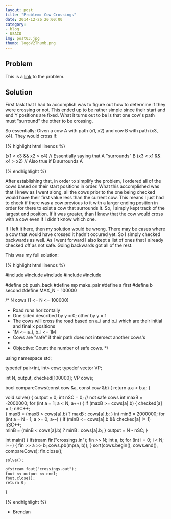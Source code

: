 ```yaml
---
layout: post
title: "Problem: Cow Crossings"
date: 2014-12-26 20:00:00
category: 
- blog
- USACO 
img: post03.jpg
thumb: logoV2Thumb.png
---
```


## Problem
This is a [link](http://www.usaco.org/index.php?page=viewproblem2&cpid=242) to the problem.
<!--more-->

## Solution
First task that I had to accomplish was to figure out how to determine if they were crossing or not. This ended up to be rather simple since their start and end Y positions are fixed. What it turns out to be is that one cow's path must "surround" the other to be crossing.

So essentially: 
Given a cow A with path (x1, x2) and cow B with path (x3, x4). They would cross if: 

{% highlight html linenos %}

(x1 < x3 && x2 > x4) // Essentially saying that A "surrounds" B
(x3 < x1 && x4 > x2) // Also true if B surrounds A

{% endhighlight %}

After establishing that, in order to simplify the problem, I ordered all of the cows based on their start positions in order.
What this accomplished was that I knew as I went along, all the cows prior to the one being checked would have their first value less than the current cow. This means I just had to check if there was a cow previous to it with a larger ending position in order for there to exist a cow that surrounds it. So, I simply kept track of the largest end position. If it was greater, than I knew that the cow would cross with a cow even if I didn't know which one.

If I left it here, then my solution would be wrong. There may be cases where a cow that would have crossed it hadn't occured yet. So I simply checked backwards as well. As I went forward I also kept a list of ones that I already checked off as not safe. Going backwards got all of the rest.

This was my full solution:

{% highlight html linenos %}

#include <iostream>
#include <fstream>
#include <vector>
#include <algorithm>
#include <utility>

#define pb push_back
#define mp make_pair
#define a first
#define b second
#define MAX_N = 100000

/* N cows (1 <= N <= 100000)
 * Road runs horizontally
 * One sided described by y = 0; other by y = 1
 * The cows will cross the road based on a_i and b_i which are their initial and final x positions
 * 1M <= a_i, b_i <= 1M
 * Cows are "safe" if their path does not intersect another cows's
 *
 * Objective: Count the number of safe cows.
*/

using namespace std;

typedef pair<int, int> cow;
typedef vector<cow> VP;

int N, output, checked[100000];
VP cows;

bool compareCows(const cow &a, const cow &b) {
	return a.a < b.a;
}

void solve() {
	output = 0;	
	int nSC = 0; // not safe cows
	int maxB = -2000000;
	for (int a = 1; a < N; a++) {
		if (maxB >= cows[a].b) {
			checked[a] = 1;
		       	nSC++;	
		}
		maxB = (maxB > cows[a].b) ? maxB : cows[a].b;
	}
	int minB = 2000000;	
	for (int a = N - 1; a >= 0; a--) {
		if (minB <= cows[a].b && checked[a] != 1) nSC++;	
		minB = (minB < cows[a].b) ? minB : cows[a].b;
	}
	output = N - nSC;
}

int main() {
	ifstream fin("crossings.in");
		fin >> N;
		int a, b;
		for (int i = 0; i < N; i++) {
			fin >> a >> b;
			cows.pb(mp(a, b));
		}
		sort(cows.begin(), cows.end(), compareCows);
	fin.close();

	solve();

	ofstream fout("crossings.out");
	fout << output << endl;
	fout.close();
	return 0;
}

{% endhighlight %}

- Brendan
